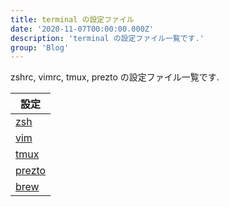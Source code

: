 ```yaml
---
title: terminal の設定ファイル
date: '2020-11-07T00:00:00.000Z'
description: 'terminal の設定ファイル一覧です.'
group: 'Blog'
---
```


zshrc, vimrc, tmux, prezto の設定ファイル一覧です.

| 設定                   |
| ---------------------- |
| [zsh](/env/zsh/)       |
| [vim](/env/vim/)       |
| [tmux](/env/tmux/)     |
| [prezto](/env/prezto/) |
| [brew](/env/brew/)     |
